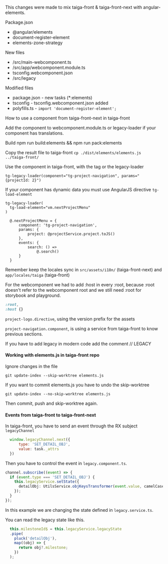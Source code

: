 This changes were made to mix taiga-front & taiga-front-next with angular-elements.

Package.json

- @angular/elements
- document-register-element
- elements-zone-strategy

New files

- /src/main-webcomponent.ts
- /src/app/webcomponent.module.ts
- tsconfig.webcomponent.json
- /src/legacy

Modified files

- package.json - new tasks (*:elements)
- tsconfig - tsconfig.webcomponent.json added
- polyfills.ts - `import 'document-register-element';`

How to use a component from taiga-front-next in taiga-front

Add the component to webcomponent.module.ts or legacy-loader if your component has translations.

Build npm run build:elements && npm run pack:elements

Copy the result file to taiga-front `cp ./dist/elements/elements.js ../taiga-front/`

Use the component in taiga-front, with the tag or the legacy-loader 

```
tg-legacy-loader(component="tg-project-navigation", params="{projectId: 2}")
```

If your component has dynamic data you must use AngularJS directive `tg-load-element`

```
tg-legacy-loader(
  tg-load-element="vm.nextProjectMenu"
)
```

```
  @.nextProjectMenu = {
      component: 'tg-project-navigation',
      params: {
          project: @projectService.project.toJS()
      },
      events: {
          search: () =>
              @.search()
      }      
  }
```

Remember keep the locales sync in `src/assets/i18n/` (taiga-front-next) and `app/locales/taiga` (taiga-front)

For the webcomponent we had to add :host in every :root, because :root doesn't refer to the webcomponent root and we still need :root for storybook and playground. 

```css
:root,
:host {}
```

`project-logo.directive`, using the version prefix for the assets

`project-navigation.component`, is using a service from taiga-front to know previous sections.

If you have to add legacy in modern code add the comment // LEGACY

#### Working with elements.js in taiga-front repo

Ignore changes in the file

```
git update-index --skip-worktree elements.js
```

If you want to commit elements.js you have to undo the skip-worktree

```
git update-index --no-skip-worktree elements.js
```

Then commit, push and skip-worktree again.


#### Events from taiga-front to taiga-front-next

In taiga-front, you have to send an event through the RX subject `legacyChannel`

```js
  window.legacyChannel.next({
      type: 'SET_DETAIL_OBJ',
      value: task._attrs
  })
```

Then you have to control the event in `legacy.component.ts`.

```ts
channel.subscribe((event) => {
  if (event.type === 'SET_DETAIL_OBJ') {
    this.legacyService.setState({
      detailObj: UtilsService.objKeysTransformer(event.value, camelCase) as any,
    });
  }
});
```

In this example we are changing the state defined in `legacy.service.ts`.

You can read the legacy state like this.

```ts
  this.milestoneId$ = this.legacyService.legacyState
  .pipe(
    pluck('detailObj'),
    map((obj) => {
      return obj?.milestone;
    })
  );
```
